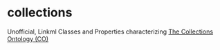# collections

Unofficial, Linkml Classes and Properties characterizing [The Collections Ontology (CO)](https://github.com/collections-ontology/collections-ontology)


